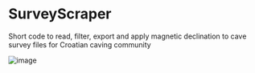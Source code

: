 # SurveyScraper
Short code to read, filter, export and apply magnetic declination to cave survey files for Croatian caving community

![image](https://github.com/LovelK7/SurveyScraper/assets/114396834/b2a2ccbb-4b01-417f-978a-d56fee35d1e7)
